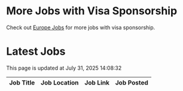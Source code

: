 # More Jobs with Visa Sponsorship

Check out [Europe Jobs](https://github.com/sureshparimi/europejobs#latest-jobs) for more jobs with visa sponsorship.

# Latest Jobs

This page is updated at July 31, 2025 14:08:32

| Job Title | Job Location | Job Link | Job Posted |
| --- | --- | --- | --- |
